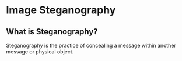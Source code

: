# Image Steganography

## What is Steganography?
Steganography is the practice of concealing a message within another message or physical object.
